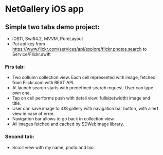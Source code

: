 #  NetGallery iOS app

## Simple two tabs demo project:
- iOS11, Swift4.2, MVVM, PureLayout
- Put api key from https://www.flickr.com/services/api/explore/flickr.photos.search to Service/Flickr.swift

### Firs tab:
- Two collumn collection view. Each cell represented with image, fetched from Flickr.com with REST API.
- At launch search starts with predefined search request. User can type own one.
- Tap on cell performs push with detail view: fullsize(width) image and title.
- User can save image to iOS gallery with navigation bar button, with allert view in case of error.
- Navigation bar allows to go back in collection view.
- All images fetched and cached by SDWebImage library.

### Second tab:
- Scroll view with my name, photo and bio.
